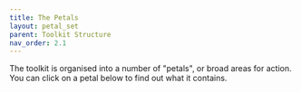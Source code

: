 ```yaml
---
title: The Petals
layout: petal_set
parent: Toolkit Structure
nav_order: 2.1
---
```


The toolkit is organised into a number of "petals", or broad areas for action. You can click on a petal below to find out what it contains.
